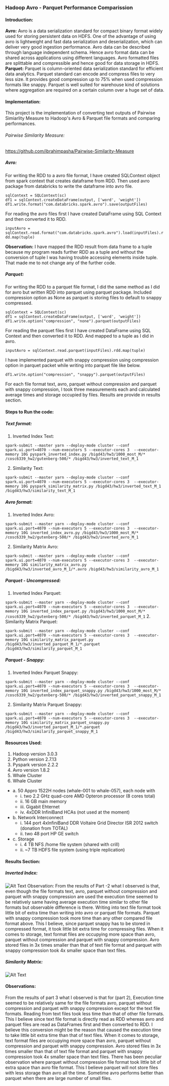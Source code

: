 ### Hadoop Avro - Parquet Performance Comparission
#### Introduction:
__Avro:__ Avro is a data serialization standard for compact binary format widely used for storing persistent data on HDFS. One of the advantage of using avro is lightweight and fast data serialization and deserialization, which can deliver very good ingestion performance. Avro data can be described through language independent schema.  Hence avro format data can be shared across applications using different languages. Avro formatted files are splittable and compressible and hence good for data storage in HDFS.
__Parquet:__ Parquet is column-oriented data serialization standard for efficient data analytics. Parquet standard can encode and compress files to very less size. It provides good compression up to 75% when used compression formats like snappy. Parquet is well suited for warehouse kind of solutions where aggregation are required on a certain column over a huge set of data.
#### Implementation:
This project is the implementation of converting text outputs of Pairwise Simiarlity Measure to Hadoop's Avro & Parquet file formats and comparing performances.

###### Pairwise Similarity Measure:
https://github.com/ibrahimpasha/Pairwise-Similarity-Measure
##### Avro: 
For writing the RDD to a avro file format, I have created SQLContext object from spark context that creates dataframe from RDD. Then used avro package from databricks to write the dataframe into avro file.
```
sqlContext = SQLContext(sc)
df1 = sqlContext.createDataFrame(output, ['word', 'weight'])
df1.write.format("com.databricks.spark.avro").save(outputFiles)
```

For reading the avro files first I have created DataFrame using SQL Context and then converted it to RDD.

`inputAvro = sqlContext.read.format("com.databricks.spark.avro").load(inputFiles).rdd.map(tuple) `

__Observation:__ I have mapped the RDD result from data frame to a tuple because my program reads further RDD as a tuple and without the conversion of tuple I was having trouble accessing elements inside tuple. That made me to not change any of the further code.
##### Parquet: 
For writing the RDD to a parquet file format, I did the same method as I did for avro but written RDD into parquet using parquet package. Included compression option as None as parquet is storing files to default to snappy compressed.
```
sqlContext = SQLContext(sc)
df1 = sqlContext.createDataFrame(output, ['word', 'weight'])
df1.write.option("compression", "none").parquet(outputFiles)
```
For reading the parquet files first I have created DataFrame using SQL Context and then converted it to RDD. And mapped to a tuple as I did in avro.

`inputAvro = sqlContext.read.parquet(inputFiles).rdd.map(tuple)`

I have implemented parquet with snappy compression using compression option in parquet packet while writing into parquet file like below.

`df1.write.option("compression", "snappy").parquet(outputFiles)`

For each file format text, avro, parquet without compression and parquet with snappy compression, I took three measurements each and calculated average times and storage occupied by files. Results are provide in results section.
#### Steps to Run the code:
##### Text format:
1.	Inverted Index Text:

`spark-submit --master yarn --deploy-mode cluster --conf spark.ui.port=4070 --num-executors 5 --executor-cores 3  --executor-memory 10G pyspark_inverted_index.py /bigd43/hw3/1000_most_M/* /cosc6339_hw2/gutenberg-500/* /bigd43/hw3/inverted_text_M_1`

2.	Similarity Text:

```spark-submit --master yarn --deploy-mode cluster --conf spark.ui.port=4070 --num-executors 5 --executor-cores 3  --executor-memory 10G pyspark_similarity_matrix.py /bigd43/hw3/inverted_text_M_1 /bigd43/hw3/similarity_text_M_1```

##### Avro format:
1.	Inverted Index Avro:

```spark-submit --master yarn --deploy-mode cluster --conf spark.ui.port=4070 --num-executors 5 --executor-cores 3  --executor-memory 10G inverted_index_avro.py /bigd43/hw3/1000_most_M/* /cosc6339_hw2/gutenberg-500/* /bigd43/hw3/inverted_avro_M_1```

2.	Similarity Matrix Avro:

```spark-submit --master yarn --deploy-mode cluster --conf spark.ui.port=4070 --num-executors 5 --executor-cores 3  --executor-memory 10G similarity_matrix_avro.py /bigd43/hw3/inverted_avro_M_1/*.avro /bigd43/hw3/similarity_avro_M_1```

##### Parquet - Uncompressed:
1.	Inverted Index Parquet:

```spark-submit --master yarn --deploy-mode cluster --conf spark.ui.port=4070 --num-executors 5 --executor-cores 3  --executor-memory 10G inverted_index_parquet.py /bigd43/hw3/1000_most_M/* /cosc6339_hw2/gutenberg-500/* /bigd43/hw3/inverted_parquet_M_1```
2.	Similarity Matrix Parquet:

```spark-submit --master yarn --deploy-mode cluster --conf spark.ui.port=4070 --num-executors 5 --executor-cores 3  --executor-memory 10G similarity_matrix_parquet.py /bigd43/hw3/inverted_parquet_M_1/*.parquet /bigd43/hw3/similarity_parquet_M_1```
##### Parquet - Snappy:
1.   Inverted Index Parquet Snappy:

```spark-submit --master yarn --deploy-mode cluster --conf spark.ui.port=4070 --num-executors 5 --executor-cores 3  --executor-memory 10G inverted_index_parquet_snappy.py /bigd43/hw3/1000_most_M/* /cosc6339_hw2/gutenberg-500/* /bigd43/hw3/inverted_parquet_snappy_M_1```

2.   Similarity Matrix Parquet Snappy:

```spark-submit --master yarn --deploy-mode cluster --conf spark.ui.port=4070 --num-executors 5 --executor-cores 3  --executor-memory 10G similarity_matrix_parquet_snappy.py /bigd43/hw3/inverted_parquet_M_1/*.parquet /bigd43/hw3/similarity_parquet_snappy_M_1```

#### Resources Used:
1.	Hadoop version 3.0.3
2.	Python version 2.7.13
3.	Pyspark version 2.2.2
4.	Avro version 1.8.2
5.	Whale Cluster
4.	Whale Cluster
   - a.	50 Appro 1522H nodes (whale-001 to whale-057), each node with
     - i.	two 2.2 GHz quad-core AMD Opteron processor (8 cores total)
     - ii.	16 GB main memory
     - iii.	Gigabit Ehternet
     - iv.	4xDDR InfiniBand HCAs (not used at the moment)
   - b.	Network Interconnect
     - i.	144 port 4xInfiniBand DDR Voltaire Grid Director ISR 2012 switch (donation from TOTAL)
     - ii.	two 48 port HP GE switch
   - c.	Storage
     - i.	4 TB NFS /home file system (shared with crill)
     - ii.	~7 TB HDFS file system (using triple replication)
#### Results Section:
##### Inverted Index:
![Alt Text](stats/inverted_index_performance.JPG)
Observation: From the results of Part -2 what I observed is that, even though the file formats text, avro, parquet without compression and parquet with snappy compression are used the execution time seemed to be relatively same having average execution time similar to other file formats but observable difference is there. Writing into text file format took little bit of extra time than writing into avro or parquet file formats. Parquet with snappy compression took more time than any other compared file format above. This I believe, since parquet snappy has to be stored in compressed format, it took little bit extra time for compressing files. When it comes to storage, text format files are occupying more space than avro, parquet without compression and parquet with snappy compression.  Avro stored files in 3x times smaller than that of text file format and parquet with snappy compression took 4x smaller space than text files.

##### Similarity Matrix:
![Alt Text](stats/similarity_matrix_performance.JPG)

#### Observations:
From the results of part 3 what I observed is that for (part 2), Execution time seemed to be relatively same for the file formats avro, parquet without compression and parquet with snappy compression except for the text file formats. Reading from text files took less time than that of other file formats. This I believe since text file format is directly read as RDD whereas avro and parquet files are read as DataFrames first and then converted to RDD. I believe this conversion might be the reason that caused the execution time to take little bit extra time than that of text files. When it comes to storage, text format files are occupying more space than avro, parquet without compression and parquet with snappy compression.  Avro stored files in 3x times smaller than that of text file format and parquet with snappy compression took 4x smaller space than text files. There has been peculiar observation where parquet without compression file format took little bit of extra space than avro file format. This I believe parquet will not store files with less storage than avro all the time. Sometime avro performs better than parquet when there are large number of small files.

